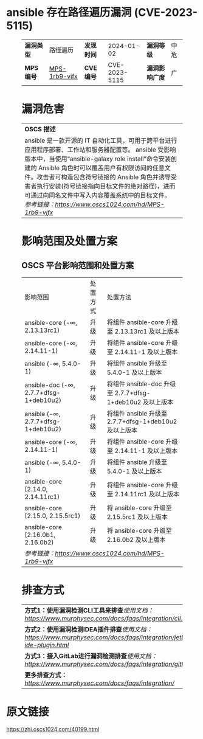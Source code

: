 # ansible 存在路径遍历漏洞 (CVE-2023-5115)
<figure class="wp-block-table">
    <table>
        <tbody>
        <tr>
            <td><strong>漏洞类型</strong></td>
            <td>路径遍历</td>
            <td><strong>发现时间</strong></td>
            <td>2024-01-02</td>
            <td><strong>漏洞等级</strong></td>
            <td>中危</td>
        </tr>
        <tr>
            <td><strong>MPS编号</strong></td>
            <td><a href="https://www.oscs1024.com/hd/MPS-1rb9-vjfx">MPS-1rb9-vjfx</a></td>
            <td><strong>CVE编号</strong></td>
            <td>CVE-2023-5115</td>
            <td><strong>漏洞影响广度</strong></td>
            <td>广</td>
        </tr>
        </tbody>
    </table>
</figure>


<figure class="wp-block-table">
    <h1 class="wp-block-heading">漏洞危害</h1>
    <table>
        <tbody>
        <tr>
            <td><strong>OSCS 描述</strong></td>
        </tr>
        <tr>
            <td>ansible 是一款开源的 IT 自动化工具，可用于跨平台进行应用程序部署、工作站和服务器配置等。
ansible 受影响版本中，当使用“ansible-galaxy role install”命令安装创建的 Ansible 角色时可以覆盖用户有权限访问的任意文件。攻击者可构造包含符号链接的 Ansible 角色并诱导受害者执行安装(符号链接指向目标文件的绝对路径)，进而可通过向同名文件中写入内容覆盖系统中的目标文件。<br><em>参考链接：<a
                    href="https://www.oscs1024.com/hd/MPS-1rb9-vjfx">https://www.oscs1024.com/hd/MPS-1rb9-vjfx</a></em>
            </td>
        </tr>
        </tbody>
    </table>
</figure>


<figure class="wp-block-table alignleft">
    <h1 class="wp-block-heading">影响范围及处置方案</h1>
    <h2 class="wp-block-heading"><strong>OSCS</strong> <strong>平台影响范围和处置方案</strong></h2>
    <table>
        <tbody>
        <tr>
            <td>影响范围</td>
            <td>处置方式</td>
            <td>处置方法</td>
        </tr>
        <tr><td rowspan="1">ansible-core (-∞, 2.13.13rc1)</td><td>升级</td><td>将组件 ansible-core 升级至 2.13.13rc1 及以上版本</td></tr><tr><td rowspan="1">ansible-core (-∞, 2.14.11-1)</td><td>升级</td><td>将组件 ansible-core 升级至 2.14.11-1 及以上版本</td></tr><tr><td rowspan="1">ansible (-∞, 5.4.0-1)</td><td>升级</td><td>将组件 ansible 升级至 5.4.0-1 及以上版本</td></tr><tr><td rowspan="1">ansible-doc (-∞, 2.7.7+dfsg-1+deb10u2)</td><td>升级</td><td>将组件 ansible-doc 升级至 2.7.7+dfsg-1+deb10u2 及以上版本</td></tr><tr><td rowspan="1">ansible (-∞, 2.7.7+dfsg-1+deb10u2)</td><td>升级</td><td>将组件 ansible 升级至 2.7.7+dfsg-1+deb10u2 及以上版本</td></tr><tr><td rowspan="1">ansible-core (-∞, 2.14.11-1)</td><td>升级</td><td>将组件 ansible-core 升级至 2.14.11-1 及以上版本</td></tr><tr><td rowspan="1">ansible (-∞, 5.4.0-1)</td><td>升级</td><td>将组件 ansible 升级至 5.4.0-1 及以上版本</td></tr><tr><td rowspan="1">ansible-core [2.14.0, 2.14.11rc1)</td><td>升级</td><td>将组件 ansible-core 升级至 2.14.11rc1 及以上版本</td></tr><tr><td rowspan="1">ansible-core [2.15.0, 2.15.5rc1)</td><td>升级</td><td>将 ansible-core 升级至 2.15.5rc1 及以上版本</td></tr><tr><td rowspan="1">ansible-core [2.16.0b1, 2.16.0b2)</td><td>升级</td><td>将 ansible-core 升级至 2.16.0b2 及以上版本</td></tr>
        <tr>
            <td colspan="3"><em>参考链接：</em><em><a
                    href="https://www.oscs1024.com/hd/MPS-1rb9-vjfx">https://www.oscs1024.com/hd/MPS-1rb9-vjfx</a></em></td>
        </tr>
        </tbody>
    </table>
</figure>


<figure class="wp-block-table">
    <h1 class="wp-block-heading">排查方式</h1>
    <table>
        <tbody>
        <tr>
            <td><strong>方式1：使用漏洞检测CLI工具来排查</strong><em>使用文档：<a
                    href="https://www.murphysec.com/docs/faqs/integration/cli.html">https://www.murphysec.com/docs/faqs/integration/cli.html</a></em>
            </td>
        </tr>
        <tr>
            <td><strong>方式2：使用漏洞检测IDEA插件排查</strong><em>使用文档：<a
                    href="https://www.murphysec.com/docs/faqs/integration/jetbrains-ide-plugin.html">https://www.murphysec.com/docs/faqs/integration/jetbrains-ide-plugin.html</a></em>
            </td>
        </tr>
        <tr>
            <td><strong>方式3：接入GitLab进行漏洞检测排查</strong><em>使用文档：<a
                    href="https://www.murphysec.com/docs/faqs/integration/gitlab.html">https://www.murphysec.com/docs/faqs/integration/gitlab.html</a></em>
            </td>
        </tr>
        <tr>
            <td><strong>更多排查方式：</strong><em><a
                    href="https://www.murphysec.com/docs/faqs/integration/">https://www.murphysec.com/docs/faqs/integration/</a></em>
            </td>
        </tr>
        </tbody>
    </table>
</figure>
<h1>原文链接</h1>
<p><a href="https://zhi.oscs1024.com/40199.html">https://zhi.oscs1024.com/40199.html</a></p>